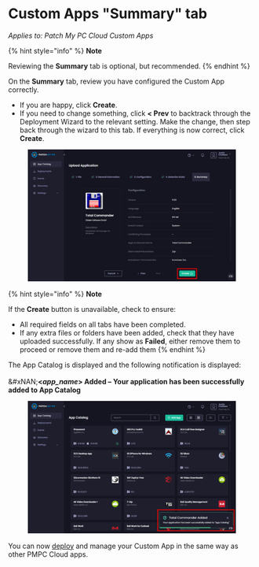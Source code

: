# Custom Apps "Summary" tab

_Applies to: Patch My PC Cloud Custom Apps_

{% hint style="info" %}
**Note**

Reviewing the **Summary** tab is optional, but recommended.
{% endhint %}

On the **Summary** tab, review you have configured the Custom App correctly.

* If you are happy, click **Create**.
* If you need to change something, click **< Prev** to backtrack through the Deployment Wizard to the relevant setting. Make the change, then step back through the wizard to this tab. If everything is now correct, click **Create**.

<figure><img src="../../../.gitbook/assets/image (206).png" alt="Clicking “Create” on the “Summary” page "><figcaption></figcaption></figure>

{% hint style="info" %}
**Note**

If the **Create** button is unavailable, check to ensure:

* All required fields on all tabs have been completed.
* If any extra files or folders have been added, check that they have uploaded successfully. If any show as **Failed**, either remove them to proceed or remove them and re-add them
{% endhint %}

The App Catalog is displayed and the following notification is displayed:\
\
&#xNAN;**<**_**app\_name**_**> Added – Your application has been successfully added to App Catalog**

<figure><img src="../../../.gitbook/assets/image (207).png" alt="“<app_name> Added – Your application has been successfully added to App Catalog” notification"><figcaption></figcaption></figure>

You can now [deploy](../../cloud-deployments/) and manage your Custom App in the same way as other PMPC Cloud apps.

